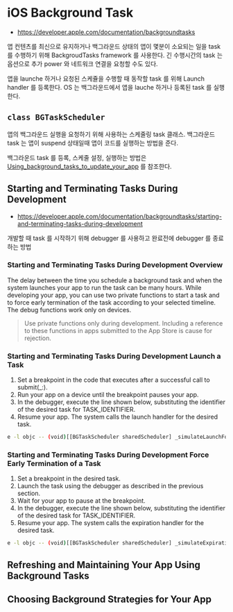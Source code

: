 # iOS Background Task
- https://developer.apple.com/documentation/backgroundtasks

앱 컨텐츠를 최신으로 유지하거나 백그라운드 상태의 앱이 몇분이 소요되는 일을 task 를 수행하기 위해 BackgroudTasks framework 를 사용한다.
긴 수행시간의 task 는 옵션으로 추가 power 와 네트워크 연결을 요청할 수도 있다.

앱을 launche 하거나 요청된 스케쥴을 수행할 때 동작할 task 를 위해 Launch handler 를 등록한다.
OS 는 백그라운드에서 앱을 lauche 하거나 등록된 task 를 실행한다.

## `class BGTaskScheduler`
앱의 백그라운드 실행을 요청하기 위해 사용하는 스케줄링 task 클래스.
백그라운드 task 는 앱이 suspend 상태일때 앱이 코드를 실행하는 방법을 준다.

백그라운드 task 를 등록, 스케줄 설정, 실행하는 방법은 [Using_background_tasks_to_update_your_app](iOSusing_background_tasks_to_update_your_app.md) 를 참조한다.

## Starting and Terminating Tasks During Development
- https://developer.apple.com/documentation/backgroundtasks/starting-and-terminating-tasks-during-development

개발할 때 task 를 시작하기 위해 debugger 를 사용하고 완료전에 debugger 를 종료하는 방법

### Starting and Terminating Tasks During Development Overview
The delay between the time you schedule a background task and when the system launches your app to run the task can be many hours. While developing your app, you can use two private functions to start a task and to force early termination of the task according to your selected timeline. The debug functions work only on devices.

> Use private functions only during development. Including a reference to these functions in apps submitted to the App Store is cause for rejection.

### Starting and Terminating Tasks During Development Launch a Task

1. Set a breakpoint in the code that executes after a successful call to submit(_:).
1. Run your app on a device until the breakpoint pauses your app.
1. In the debugger, execute the line shown below, substituting the identifier of the desired task for TASK_IDENTIFIER.
1. Resume your app. The system calls the launch handler for the desired task.

```bash
e -l objc -- (void)[[BGTaskScheduler sharedScheduler] _simulateLaunchForTaskWithIdentifier:@"TASK_IDENTIFIER"]
```

### Starting and Terminating Tasks During Development Force Early Termination of a Task

1. Set a breakpoint in the desired task.
2. Launch the task using the debugger as described in the previous section.
3. Wait for your app to pause at the breakpoint.
4. In the debugger, execute the line shown below, substituting the identifier of the desired task for TASK_IDENTIFIER.
5. Resume your app. The system calls the expiration handler for the desired task.

```bash
e -l objc -- (void)[[BGTaskScheduler sharedScheduler] _simulateExpirationForTaskWithIdentifier:@"TASK_IDENTIFIER"]
```

## Refreshing and Maintaining Your App Using Background Tasks

## Choosing Background Strategies for Your App
